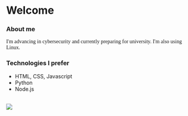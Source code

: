 # Welcome
<h3>About me</h3>
<p style="font-family:cursive;">
  I'm advancing in cybersecurity and currently preparing for university. I'm also using Linux.
</p>
<h3>Technologies I prefer</h3>
<ul>
  <li>HTML, CSS, Javascript</li>
  <li>Python</li>
  <li>Node.js</li>
</ul>
<br>
<img src="https://github.com/user-attachments/assets/0b7ec66b-d01a-4f51-a9d5-b1d729149b5d"/>
